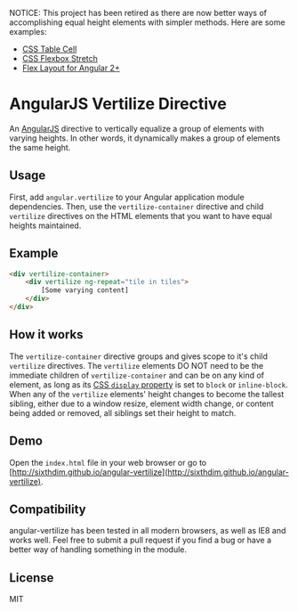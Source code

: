 NOTICE: This project has been retired as there are now better ways of accomplishing equal height elements with simpler methods. Here are some examples:
- [CSS Table Cell](https://www.w3schools.com/howto/howto_css_equal_height.asp)
- [CSS Flexbox Stretch](https://cssreference.io/flexbox/)
- [Flex Layout for Angular 2+](https://github.com/angular/flex-layout/wiki/Declarative-API-Overview)

# AngularJS Vertilize Directive

An [AngularJS](http://angularjs.org/) directive to vertically equalize a group of elements with varying heights. In other words, it dynamically makes a group of elements the same height.

## Usage
First, add `angular.vertilize` to your Angular application module dependencies. Then, use the `vertilize-container` directive and child `vertilize` directives on the HTML elements that you want to have equal heights maintained.

## Example
```html
<div vertilize-container>
    <div vertilize ng-repeat="tile in tiles">
        [Some varying content]
    </div>
</div>
```

## How it works
The `vertilize-container` directive groups and gives scope to it's child `vertilize` directives. The `vertilize` elements DO NOT need to be the immediate children of `vertilize-container` and can be on any kind of element, as long as its [CSS `display` property](https://www.scaler.com/topics/css/display-property-in-css/) is set to `block` or `inline-block`. When any of the `vertilize` elements' height changes to become the tallest sibling, either due to a window resize, element width change, or content being added or removed, all siblings set their height to match.

## Demo
Open the `index.html` file in your web browser or go to [http://sixthdim.github.io/angular-vertilize](http://sixthdim.github.io/angular-vertilize).

## Compatibility
angular-vertilize has been tested in all modern browsers, as well as IE8 and works well. Feel free to submit a pull request if you find a bug or have a better way of handling something in the module.

## License
MIT

